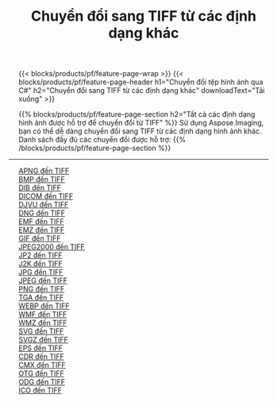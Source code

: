 ﻿---
title: Chuyển đổi sang TIFF từ các định dạng khác 
weight: 3920
url: /vi/net/conversion/to/tiff 
lang: vi
langdirlevel: 2
locales: zh-hans,ja,it,ru,de,es,fr,nl,id,lt,pl,pt,vi,tr,ko,zh-hant,ar,hi,th,sv,cs,uk,he
description: Sử dụng Aspose.Imaging, bạn có thể dễ dàng chuyển đổi sang TIFF từ các định dạng khác
---

{{< blocks/products/pf/feature-page-wrap >}}
{{< blocks/products/pf/feature-page-header h1="Chuyển đổi tệp hình ảnh qua C#" h2="Chuyển đổi sang TIFF từ các định dạng khác" downloadText="Tải xuống" >}}


{{% blocks/products/pf/feature-page-section  h2="Tất cả các định dạng hình ảnh được hỗ trợ để chuyển đổi từ TIFF" %}}
Sử dụng Aspose.Imaging, bạn có thể dễ dàng chuyển đổi sang TIFF từ các định dạng hình ảnh khác.
<br/>
Danh sách đầy đủ các chuyển đổi được hỗ trợ:
{{% /blocks/products/pf/feature-page-section %}}
<div class="container-fluid productfamilypage bg-gray">
    <div class="convertypes bg-gray agp-content section">
        <div class="container">
		<hr style="margin-left:-20px;"/>
		<div class="row other-converters">
		    <div class='col-md-2 other-converter remove-lp remove-rp'><a href="/imaging/vi/net/conversion/apng-to-tiff" >APNG đến TIFF</a></div>
<div class='col-md-2 other-converter remove-lp remove-rp'><a href="/imaging/vi/net/conversion/bmp-to-tiff" >BMP đến TIFF</a></div>
<div class='col-md-2 other-converter remove-lp remove-rp'><a href="/imaging/vi/net/conversion/dib-to-tiff" >DIB đến TIFF</a></div>
<div class='col-md-2 other-converter remove-lp remove-rp'><a href="/imaging/vi/net/conversion/dicom-to-tiff" >DICOM đến TIFF</a></div>
<div class='col-md-2 other-converter remove-lp remove-rp'><a href="/imaging/vi/net/conversion/djvu-to-tiff" >DJVU đến TIFF</a></div>
<div class='col-md-2 other-converter remove-lp remove-rp'><a href="/imaging/vi/net/conversion/dng-to-tiff" >DNG đến TIFF</a></div>
<div class='col-md-2 other-converter remove-lp remove-rp'><a href="/imaging/vi/net/conversion/emf-to-tiff" >EMF đến TIFF</a></div>
<div class='col-md-2 other-converter remove-lp remove-rp'><a href="/imaging/vi/net/conversion/emz-to-tiff" >EMZ đến TIFF</a></div>
<div class='col-md-2 other-converter remove-lp remove-rp'><a href="/imaging/vi/net/conversion/gif-to-tiff" >GIF đến TIFF</a></div>
<div class='col-md-2 other-converter remove-lp remove-rp'><a href="/imaging/vi/net/conversion/jpeg2000-to-tiff" >JPEG2000 đến TIFF</a></div>
<div class='col-md-2 other-converter remove-lp remove-rp'><a href="/imaging/vi/net/conversion/jp2-to-tiff" >JP2 đến TIFF</a></div>
<div class='col-md-2 other-converter remove-lp remove-rp'><a href="/imaging/vi/net/conversion/j2k-to-tiff" >J2K đến TIFF</a></div>
<div class='col-md-2 other-converter remove-lp remove-rp'><a href="/imaging/vi/net/conversion/jpg-to-tiff" >JPG đến TIFF</a></div>
<div class='col-md-2 other-converter remove-lp remove-rp'><a href="/imaging/vi/net/conversion/jpeg-to-tiff" >JPEG đến TIFF</a></div>
<div class='col-md-2 other-converter remove-lp remove-rp'><a href="/imaging/vi/net/conversion/png-to-tiff" >PNG đến TIFF</a></div>
<div class='col-md-2 other-converter remove-lp remove-rp'><a href="/imaging/vi/net/conversion/tga-to-tiff" >TGA đến TIFF</a></div>
<div class='col-md-2 other-converter remove-lp remove-rp'><a href="/imaging/vi/net/conversion/webp-to-tiff" >WEBP đến TIFF</a></div>
<div class='col-md-2 other-converter remove-lp remove-rp'><a href="/imaging/vi/net/conversion/wmf-to-tiff" >WMF đến TIFF</a></div>
<div class='col-md-2 other-converter remove-lp remove-rp'><a href="/imaging/vi/net/conversion/wmz-to-tiff" >WMZ đến TIFF</a></div>
<div class='col-md-2 other-converter remove-lp remove-rp'><a href="/imaging/vi/net/conversion/svg-to-tiff" >SVG đến TIFF</a></div>
<div class='col-md-2 other-converter remove-lp remove-rp'><a href="/imaging/vi/net/conversion/svgz-to-tiff" >SVGZ đến TIFF</a></div>
<div class='col-md-2 other-converter remove-lp remove-rp'><a href="/imaging/vi/net/conversion/eps-to-tiff" >EPS đến TIFF</a></div>
<div class='col-md-2 other-converter remove-lp remove-rp'><a href="/imaging/vi/net/conversion/cdr-to-tiff" >CDR đến TIFF</a></div>
<div class='col-md-2 other-converter remove-lp remove-rp'><a href="/imaging/vi/net/conversion/cmx-to-tiff" >CMX đến TIFF</a></div>
<div class='col-md-2 other-converter remove-lp remove-rp'><a href="/imaging/vi/net/conversion/otg-to-tiff" >OTG đến TIFF</a></div>
<div class='col-md-2 other-converter remove-lp remove-rp'><a href="/imaging/vi/net/conversion/odg-to-tiff" >ODG đến TIFF</a></div>
<div class='col-md-2 other-converter remove-lp remove-rp'><a href="/imaging/vi/net/conversion/ico-to-tiff" >ICO đến TIFF</a></div>
                </div>
        </div>
    </div>
</div>
<br/>

